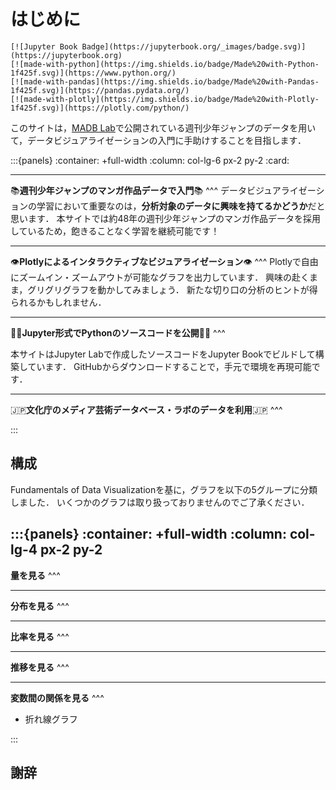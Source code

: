 # はじめに

```{only} html
[![Jupyter Book Badge](https://jupyterbook.org/_images/badge.svg)](https://jupyterbook.org)
[![made-with-python](https://img.shields.io/badge/Made%20with-Python-1f425f.svg)](https://www.python.org/)
[![made-with-pandas](https://img.shields.io/badge/Made%20with-Pandas-1f425f.svg)](https://pandas.pydata.org/)
[![made-with-plotly](https://img.shields.io/badge/Made%20with-Plotly-1f425f.svg)](https://plotly.com/python/)
```

このサイトは，[MADB Lab](https://mediag.bunka.go.jp/madb_lab/)で公開されている週刊少年ジャンプのデータを用いて，データビジュアライゼーションの入門に手助けすることを目指します．

:::{panels}
:container: +full-width
:column: col-lg-6 px-2 py-2
:card:

---
📚**週刊少年ジャンプのマンガ作品データで入門**📚
^^^
データビジュアライゼーションの学習において重要なのは，**分析対象のデータに興味を持てるかどうか**だと思います．
本サイトでは約48年の週刊少年ジャンプのマンガ作品データを採用しているため，飽きることなく学習を継続可能です！

---
👁️**Plotlyによるインタラクティブなビジュアライゼーション**👁️
^^^
Plotlyで自由にズームイン・ズームアウトが可能なグラフを出力しています．
興味の赴くまま，グリグリグラフを動かしてみましょう．
新たな切り口の分析のヒントが得られるかもしれません．

---
👩‍🎓**Jupyter形式でPythonのソースコードを公開**🧑‍🎓
^^^

本サイトはJupyter Labで作成したソースコードをJupyter Bookでビルドして構築しています．
GitHubからダウンロードすることで，手元で環境を再現可能です．

---
🇯🇵**文化庁のメディア芸術データベース・ラボのデータを利用**🇯🇵
^^^

:::

## 構成

Fundamentals of Data Visualizationを基に，グラフを以下の5グループに分類しました．
いくつかのグラフは取り扱っておりませんのでご了承ください．

:::{panels}
:container: +full-width
:column: col-lg-4 px-2 py-2
---
**量を見る**
^^^

---
**分布を見る**
^^^

---
**比率を見る**
^^^

---
**推移を見る**
^^^

---
**変数間の関係を見る**
^^^

- 折れ線グラフ

:::

## 謝辞


